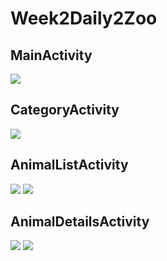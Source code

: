 # Week2Daily2Zoo

## MainActivity
![](homePage.png)

## CategoryActivity
![](categories.png)

## AnimalListActivity
![](forestCategory.png) ![](tundraCategory.png)

## AnimalDetailsActivity
![](monkeyDetails.png) ![](polarBearDetails.png)
